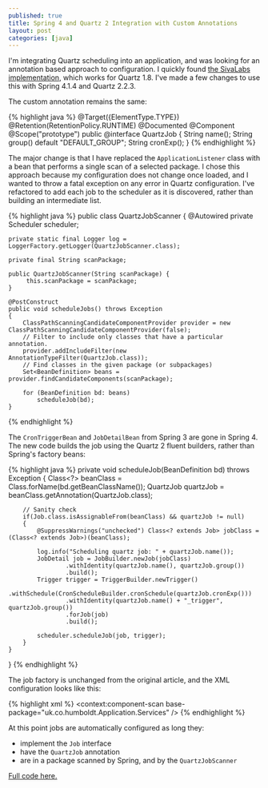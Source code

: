 ```yaml
---
published: true
title: Spring 4 and Quartz 2 Integration with Custom Annotations
layout: post
categories: [java]
---
```

I'm integrating Quartz scheduling into an application, and was looking for an annotation based approach to configuration.  I quickly found [the SivaLabs implementation](http://sivalabs.in/2011/10/spring-and-quartz-integration-using-custom-annotation/), which works for Quartz 1.8. I've made a few changes to use this with Spring 4.1.4 and Quartz 2.2.3.

The custom annotation remains the same:

{% highlight java %}
@Target({ElementType.TYPE})
@Retention(RetentionPolicy.RUNTIME)
@Documented
@Component
@Scope("prototype")
public @interface QuartzJob {
    String name();
    String group() default "DEFAULT_GROUP";
    String cronExp();
}
{% endhighlight %}

The major change is that I have replaced the `ApplicationListener` class with a bean that performs a single scan of a selected package. I chose this approach because my configuration does not change once loaded, and I wanted to throw a fatal exception on any error in Quartz configuration. I've refactored to add each job to the scheduler as it is discovered, rather than building an intermediate list. 

{% highlight java %}
public class QuartzJobScanner
{
    @Autowired
    private Scheduler scheduler;

    private static final Logger log = LoggerFactory.getLogger(QuartzJobScanner.class);

    private final String scanPackage;

    public QuartzJobScanner(String scanPackage) {
         this.scanPackage = scanPackage;
    }

    @PostConstruct
    public void scheduleJobs() throws Exception
    {
        ClassPathScanningCandidateComponentProvider provider = new ClassPathScanningCandidateComponentProvider(false);
        // Filter to include only classes that have a particular annotation.
        provider.addIncludeFilter(new AnnotationTypeFilter(QuartzJob.class));
        // Find classes in the given package (or subpackages)
        Set<BeanDefinition> beans = provider.findCandidateComponents(scanPackage);

        for (BeanDefinition bd: beans)
            scheduleJob(bd);
    }
{% endhighlight %}

The `CronTriggerBean` and `JobDetailBean` from Spring 3 are gone in Spring 4.  The new code builds the job using the Quartz 2 fluent builders, rather than Spring's factory beans:

{% highlight java %}
    private void scheduleJob(BeanDefinition bd) throws Exception
    {
        Class<?> beanClass = Class.forName(bd.getBeanClassName());
        QuartzJob quartzJob = beanClass.getAnnotation(QuartzJob.class);

        // Sanity check
        if(Job.class.isAssignableFrom(beanClass) && quartzJob != null)
        {
            @SuppressWarnings("unchecked") Class<? extends Job> jobClass = (Class<? extends Job>)(beanClass);

            log.info("Scheduling quartz job: " + quartzJob.name());
            JobDetail job = JobBuilder.newJob(jobClass)
                    .withIdentity(quartzJob.name(), quartzJob.group())
                    .build();
            Trigger trigger = TriggerBuilder.newTrigger()
                    .withSchedule(CronScheduleBuilder.cronSchedule(quartzJob.cronExp()))
                    .withIdentity(quartzJob.name() + "_trigger", quartzJob.group())
                    .forJob(job)
                    .build();

            scheduler.scheduleJob(job, trigger);
        }
    }
}
{% endhighlight %}

The job factory is unchanged from the original article, and the XML configuration looks like this:

{% highlight xml %}
<context:component-scan base-package="uk.co.humboldt.Application.Services" />
<bean class="uk.co.humboldt.Application.Services.QuartzJobScanner">
        <constructor-arg value="uk.co.humboldt.Application.Services"/>
</bean>
<bean class="org.springframework.scheduling.quartz.SchedulerFactoryBean">
        <property name="jobFactory">
            <bean class="uk.co.humboldt.Application.Services.QuartzJobFactory"/>
        </property>
</bean>
{% endhighlight %}

At this point jobs are automatically configured as long they:

* implement the `Job` interface
* have the `QuartzJob` annotation
* are in a package scanned by Spring, and by the `QuartzJobScanner`

[Full code here.](https://gist.github.com/AdrianAtHumboldt/0885a39be05ceea8501b6661bbe8335d)